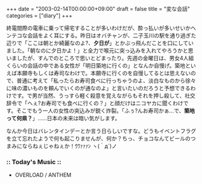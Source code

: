 +++
date = "2003-02-14T00:00:00+09:00"
draft = false
title = "変な会話"
categories = ["diary"]
+++

終電間際の電車に乗って帰宅することが多いわけだが、酔っ払いが多いせいかヘンテコな会話をよく耳にする。昨日はオバチャンが、二子玉川の駅を通り過ぎた辺りで「ここは朝とか綺麗なのよ?、<strong>夕日が</strong>」とかぶっ飛んだことを口にしていました。「朝なのに夕日かよ！」と全力で喉元に突っ込みを入れてやろうかと思いましたが、すんでのところで思いとどまったり。先週の金曜日は、男女4人組くらいの会話の中である女性が「明日築地に行くの」となんか自慢げ。築地といえば本願寺もしくは寿司なわけで。本願寺に行くのを自慢してるとは思えないので、普通に考えて「私ったらお寿司食べに行っちゃうのよ、淡白なものから徐々に味の濃いものを頼んでいくのが通なのよ」と言いたいのだろうと予想できるわけです。で男が当然、うっすら軽く殺意を覚えながらもそれを押し殺して、社交辞令で「へぇ?お寿司でも食べに行くの？」と顔だけはニコヤカに聞くわけです。そこでもう一人の女性の突込みが鋭く炸裂。「ふぅ?んお寿司かぁ...で、<strong>築地って何県？</strong>」......日本の未来は暗い気がします。

なんか今日はバレンタインデーとか言う日らしいですな。どうもイベントフラグを立て忘れたようで何も起こりませんが、何か？ちっ、チョコなんてビールのつまみにならねぇじゃねぇか！ｳﾜｧｧｧﾝ ヽ(｀д´)ノ

<h3>:: Today's Music ::</h3>
<ul>
<li>OVERLOAD / ANTHEM</li>
</ul>

